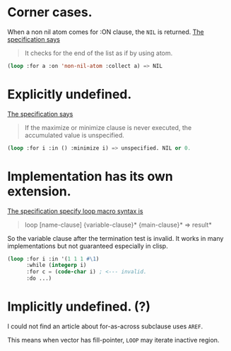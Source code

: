 # Corner cases.
When a non nil atom comes for :ON clause, the `NIL` is returned.
[The specification says](http://www.lispworks.com/documentation/lw51/CLHS/Body/06_abac.htm)

> It checks for the end of the list as if by using atom.

```lisp
(loop :for a :on 'non-nil-atom :collect a) => NIL
```

# Explicitly undefined.
[The specification says](http://www.lispworks.com/documentation/HyperSpec/Body/06_ac.htm)

> If the maximize or minimize clause is never executed, the accumulated value is unspecified. 

```lisp
(loop :for i :in () :minimize i) => unspecified. NIL or 0.
```

# Implementation has its own extension.
[The specification specify loop macro syntax is](http://www.lispworks.com/documentation/HyperSpec/Body/m_loop.htm)

> loop [name-clause] {variable-clause}\* {main-clause}\* => result\*

So the variable clause after the termination test is invalid.
It works in many implementations but not guaranteed especially in clisp.

```lisp
(loop :for i :in '(1 1 1 #\1)
      :while (integerp i)
      :for c = (code-char i) ; <--- invalid.
      :do ...)
```

# Implicitly undefined. (?)
I could not find an article about for-as-across subclause uses `AREF`.

This means when vector has fill-pointer, `LOOP` may iterate inactive region.
